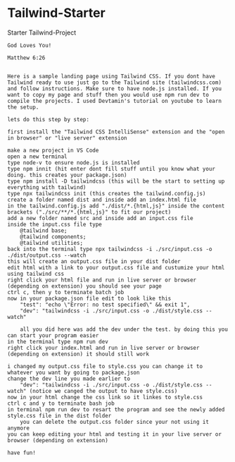 # Tailwind-Starter
 Starter Tailwind-Project



    God Loves You!

    Matthew 6:26


    Here is a sample landing page using Tailwind CSS. If you dont have Tailwind ready to use just go to the Tailwind site (tailwindcss.com) and follow instructions. Make sure to have node.js installed. If you want to copy my page and stuff then you would use npm run dev to compile the projects. I used Devtamin's tutorial on youtube to learn the setup.

    lets do this step by step:

    first install the "Tailwind CSS IntelliSense" extension and the "open in browser" or "live server" extension

    make a new project in VS Code
    open a new terminal
    type node-v to ensure node.js is installed
    type npm innit (hit enter dont fill stuff until you know what your doing. this creates your package.json)
    type npm install -D tailwindcss (this will be the start to setting up everything with tailwind)
    type npx tailwindcss init (this creates the tailwind.config.js)
    create a folder named dist and inside add an index.html file
    in the tailwind.config.js add "./dist/*.{html,js}" inside the content brackets ("./src/**/*.{html,js}" to fit our project)
    add a new folder named src and inside add an input.css file
    inside the input.css file type 
        @tailwind base;
        @tailwind components;
        @tailwind utilities;
    back into the terminal type npx tailwindcss -i ./src/input.css -o ./dist/output.css --watch
    this will create an output.css file in your dist folder
    edit html with a link to your output.css file and custumize your html using tailwind css
    right click your html file and run in live server or browser (depending on extension) you should see your page
    ctrl c, then y to terminate batch job
    now in your package.json file edit to look like this
        "test": "echo \"Error: no test specified\" && exit 1",
        "dev": "tailwindcss -i ./src/input.css -o ./dist/style.css --watch"

        all you did here was add the dev under the test. by doing this you can start your program easier
    in the terminal type npm run dev
    right click your index.html and run in live server or browser (depending on extension) it should still work

    i changed my output.css file to style.css you can change it to whatever you want by going to package.json
    change the dev line you made earlier to 
        "dev": "tailwindcss -i ./src/input.css -o ./dist/style.css --watch" (notice we canged the output to have style.css)
    now in your html change the css link so it linkes to style.css
    ctrl c and y to terminate bash job
    in terminal npm run dev to resart the program and see the newly added style.css file in the dist folder
        you can delete the output.css folder since your not using it anymore
    you can keep editing your html and testing it in your live server or browser (depending on extension)

    have fun!
